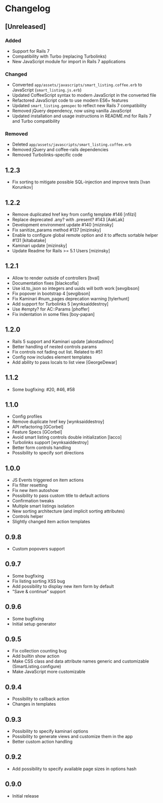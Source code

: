 # Changelog

## [Unreleased]
### Added
- Support for Rails 7
- Compatibility with Turbo (replacing Turbolinks)
- New JavaScript module for import in Rails 7 applications

### Changed
- Converted `app/assets/javascripts/smart_listing.coffee.erb` to JavaScript (`smart_listing.js.erb`)
- Updated CoffeeScript syntax to modern JavaScript in the converted file
- Refactored JavaScript code to use modern ES6+ features
- Updated `smart_listing.gemspec` to reflect new Rails 7 compatibility
- Removed jQuery dependency, now using vanilla JavaScript
- Updated installation and usage instructions in README.md for Rails 7 and Turbo compatibility

### Removed
- Deleted `app/assets/javascripts/smart_listing.coffee.erb`
- Removed jQuery and coffee-rails dependencies
- Removed Turbolinks-specific code

## 1.2.3

- Fix sorting to mitigate possible SQL-injection and improve tests [Ivan Korunkov]

## 1.2.2

- Remove duplicated href key from config template #146 [nfilzi]
- Replace deprecated .any? with .present? #143 [AakLak]
- Development environment update #140 [mizinsky]
- Fix sanitize_params method #137 [mizinsky]
- Enable to configure global remote option and it to affects sortable helper #131 [kitabatake]
- Kaminari update [mizinsky]
- Update Readme for Rails >= 5.1 Users [mizinsky]

## 1.2.1

- Allow to render outside of controllers [bval]
- Documentation fixes [blackcofla]
- Use id.to_json so integers and uuids will both work [sevgibson]
- Fix popover in bootstrap 4 [sevgibson]
- Fix Kaminari #num_pages deprecation warning [tylerhunt]
- Add support for Turbolinks 5 [wynksaiddestroy]
- Use #empty? for AC::Params [phoffer]
- Fix indentation in some files [boy-papan]

## 1.2.0

- Rails 5 support and Kaminari update [akostadinov]
- Better handling of nested controls params
- Fix controls not fading out list. Related to #51
- Config now includes element templates
- Add ability to pass locals to list view [GeorgeDewar]

## 1.1.2

- Some bugfixing: #20, #46, #58

## 1.1.0

- Config profiles
- Remove duplicate href key [wynksaiddestroy]
- API refactoring [GCorbel]
- Feature Specs [GCorbel]
- Avoid smart listing controls double initialization [lacco]
- Turbolinks support [wynksaiddestroy]
- Better form controls handling
- Possibility to specify sort directions

## 1.0.0

- JS Events triggered on item actions
- Fix filter resetting
- Fix new item autoshow
- Possibility to pass custom title to default actions
- Confirmation tweaks
- Multiple smart listings isolation
- New sorting architecture (and implicit sorting attributes)
- Controls helper
- Slightly changed item action templates

## 0.9.8

- Custom popovers support

## 0.9.7

- Some bugfixing
- Fix listing sorting XSS bug
- Add possibility to display new item form by default
- "Save & continue" support

## 0.9.6

- Some bugfixing
- Initial setup generator

## 0.9.5

- Fix collection counting bug
- Add builtin show action
- Make CSS class and data attribute names generic and customizable (SmartListing.configure)
- Make JavaScript more customizable

## 0.9.4

- Possibility to callback action
- Changes in templates

## 0.9.3

- Possibility to specify kaminari options
- Possibility to generate views and customize them in the app
- Better custom action handling

## 0.9.2

- Add possibility to specify available page sizes in options hash

## 0.9.0

- Initial release
